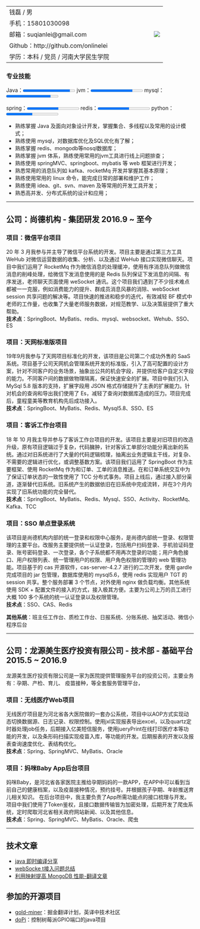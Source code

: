 

<div align="left">
	<table rules=none frame=void>
    <tr>
        <td align = "left" >钱磊 / 男 </td>
        <td align = "right" style="width:120px;"  rowspan = "6"><img src="https://gitee.com/suqianlei/Pic-Go-Repository/raw/master/img/20201127104257.jpg" align="cneter" /></td>
    </tr>
    <tr>
        <td align = "left">手机：15801030098 </td>
    </tr>
    <tr>
        <td align = "left">邮箱：suqianlei@gmail.com </td>
    </tr>
    <!--
    <tr>
        <td align = "left">博客：http://suroot.win </td>
    </tr>
    -->
    <tr>
        <td align = "left">Github：http://github.com/onlinelei  </td>
    </tr>
    <tr>
        <td align = "left">学历：本科 / 党员 / 河南大学民生学院 </td>
    </tr>
	</table>
</div>

### 专业技能
<p>
  Java：<progress value="90" max="100"></progress>
  jvm：<progress value="80" max="100"></progress>
  mysql：<progress value="85" max="100"></progress>
</p>
<p>
  spring：<progress value="60" max="100"></progress>
  redis：<progress value="60" max="100"></progress>
  python：<progress value="50" max="100"></progress>
</p> 

- 熟练掌握 Java 及面向对象设计开发，掌握集合、多线程以及常用的设计模式；
- 熟练使用 mysql，对数据库优化及SQL优化有了解；
- 熟练掌握 redis、mongodb等nosql数据库；
- 熟练掌握 jvm 体系，熟练使用常用的jvm工具进行线上问题排查；
- 熟练使用 springMVC、springboot、mybatis 等 web 框架进行开发；
- 熟悉常用的消息队列如 kafka、rocketMq 开发并掌握其基本原理；
- 熟练使用常用的 linux 命令，能完成日常的部署和维护工作；
- 熟练使用 idea、git、svn、maven 及等常用的开发工具开发；
- 熟悉高并发、分布式系统的设计和应用；

---
## 公司：尚德机构 - 集团研发    2016.9 ~ 至今

### 项目：微信平台项目 
20 年 3 月我参与并主导了微信平台系统的开发。项目主要是通过第三方工具 WeHub 对微信运营数据的收集、分析、以及通过 WeHub 接口实现微信聊天。项目中我们运用了 RocketMq 作为微信消息的处理缓冲，使用有序消息队列做微信消息的削峰处理，给微信下发消息使用的是 Redis 队列保证下发消息的间隔、有序发送，老师聊天页面使用 weSocket 通讯。这个项目我们遇到了不少技术难点都被一一克服，例如消费能力的提升、群成员消息风暴的消除、webSocket session 共享问题的解决等。项目快速的推进和稳步的迭代，有效减轻 BF 模式中老师的工作量，也收集了大量老师服务数据，对规范教学、以及决策层提供了重大帮助。  
**技术点**：SpringBoot、MyBatis、redis、mysql、websocket、Wehub、SSO、ES

### 项目：天网标准版项目 
19年9月我参与了天网项目标准化的开发，该项目是公司第二个成功外售的 SaaS 系统。项目基于公司天网机会管理系统开发的标准版，引入了高可配置的设计方案，针对不同客户的业务场景，抽象出公共的机会字段，并提供给客户自定义字段的能力。不同客户间的数据做物理隔离，保证快速安全的扩展。项目中我们引入 MySql 5.8 版本的支持，扩展字段用 JSON 格式存储提升了主表的扩展能力。针对机会的查询和导出我们使用了 Es，减轻了查询对数据库造成的压力。项目完成后，童程童美等教育机构先后成功接入。  
**技术点**：SpringBoot、MyBatis、Redis、Mysql5.8、SSO、ES

### 项目：客诉工作台项目
18 年 10 月我主导并参与了客诉工作台项目的开发。该项目主要是对旧项目的改造升级，原有项目逻辑过于复杂，代码臃肿，针对客诉工单部分功能分离出新的系统。通过对旧系统进行了大量的代码逻辑梳理，抽离出业务逻辑主干线，对复杂、不需要的逻辑进行优化，或调整基数方案。该项目我们运用了 SpringBoot 作为主要框架、使用 RocketMq 作为和订单、工单的消息推送。在和订单系统交互中为了保证订单状态的一致性使用了 TCC 分布式事务。项目上线后，通过接入部分渠道，逐渐替代旧系统。旧系统产生的数据依旧在旧系统中完成流转，并在3个月内实现了旧系统功能的完全替代。  
**技术点**：SpringBoot、MyBatis、Redis、Mysql、SSO、Activity、RocketMq、Kafka、TCC

### 项目：SSO 单点登录系统

该项目是尚德机构内部的统一登录和权限中心服务，是尚德内部统一登录、权限管理的主要平台。改服务主要提供统一认证登录，包括用户扫码登录、手机验证码登录、账号密码登录、一次登录，各个子系统都不用再次登录的功能；用户角色接口、用户权限列表、统一管理用户的权限、用户角色权限的管理的 web 管理功能。项目基于的 cas 开源软件，cas-server-4.2.7 进行的二次开发，使用 gardle 完成项目的 jar 包管理，数据库使用的 mysql5.6，使用 redis 实现用户 TGT 的 session 共享。整个服务部署 3 个节点，对外使用 nginx 做负载均衡。其他系统使用 SDK + 配置文件的接入的方式，接入极其方便。主要为公司上万的员工进行大概 100 多个系统的统一认证登录以及权限管理。  
**技术点**：SSO、CAS、Redis

**其他系统**：班主任工作台、质检工作台、日报系统、分账系统、抽奖活动、微信小程序后台

---
## 公司：龙源美生医疗投资有限公司 - 技术部 - 基础平台     2015.5 ~ 2016.9 

龙源美生医疗投资有限公司是一家为医院提供管理服务平台的投资公司，主要业务有：孕期、产检、育儿、 疫苗接种，等全套服务管理平台，
###  项目：无线医疗Web项目
无线医疗项目是为河北省各大医院做的一套办公系统，项目中以AOP方式实现动态切换数据源、日志记录、权限控制。使用jxl实现报表导出excel，以及quartz定时器处理job任务，后期接入亿美短信服务，使用jueryPrint在线打印医疗本等功能的开发，以及条形码扫描实现疫苗入库，等功能的开发。后期报表的开发以及报表查询速度优化、表结构优化。  
**技术点**：Spring、SpringMVC、MyBatis、Oracle

### 项目：妈咪Baby App后台项目
妈咪Baby，是河北省各家医院主推给孕期妈妈的一款APP，在APP中可以看到当前自己的健康档案，以及疫苗接种情况，预约挂号。并根据孩子孕期、年龄推送育儿相关知识。  在后台项目中，我主要负责了App所需功能点的接口梳理与开发。项目中我们使用了Token鉴权，且接口数据传输皆为加密处理，后期开发了爬虫系统，定时爬取河北省相关政府网站新闻、以及其他信息。  
**技术点**：Spring、SpringMVC、MyBatis、Oracle、爬虫

---

## 技术文章

- [java 即时编译分享](http://suroot.win/2020/04/29/java-JIT%E5%8D%B3%E6%97%B6%E7%BC%96%E8%AF%91%E5%88%86%E4%BA%AB/) 
- [webSocke t接入问题总结](http://suroot.win/2020/04/28/java-webSocket%E6%8E%A5%E5%85%A5%E7%A2%B0%E5%88%B0%E7%9A%84%E9%97%AE%E9%A2%98/)
- [利用映射提高 MongoDB 性能-翻译文章](https://juejin.im/post/6881503834737213454)

## 参加的开源项目

 - [gold-miner](https://github.com/xitu/gold-miner)：掘金翻译计划，英译中技术社区
 - [doPi](http://github.com/yourname/projectname)：控制树莓派GPIO端口的java项目